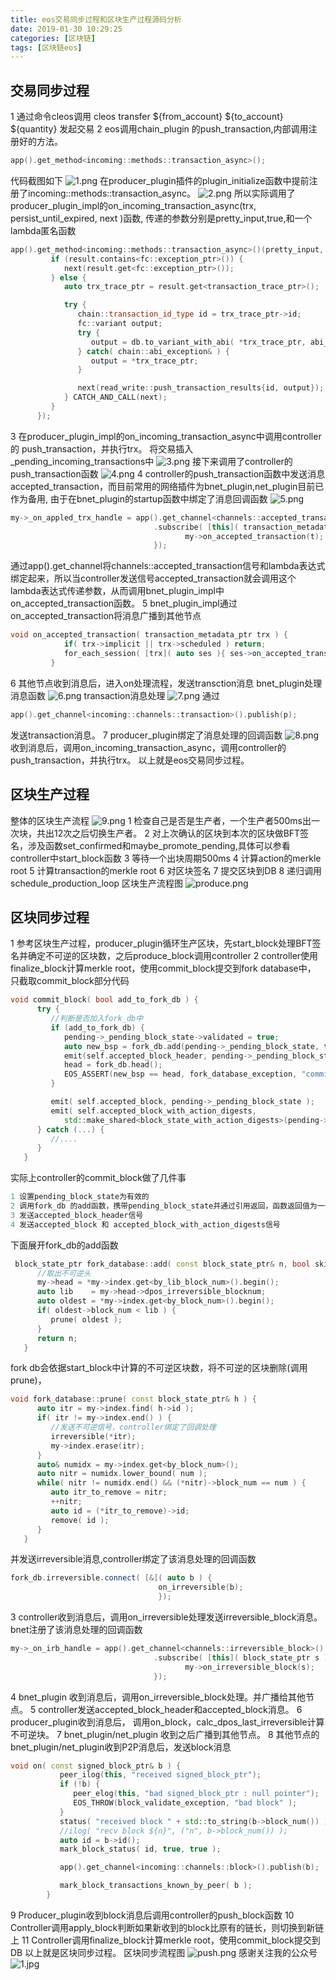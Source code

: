 ```yaml
---
title: eos交易同步过程和区块生产过程源码分析
date: 2019-01-30 10:29:25
categories: [区块链]
tags: [区块链eos]
---
```

## 交易同步过程
1 通过命令cleos调用 cleos transfer ${from_account} ${to_account} ${quantity} 发起交易
2 eos调用chain_plugin 的push_transaction,内部调用注册好的方法。
``` cpp
app().get_method<incoming::methods::transaction_async>();
```
<!--more-->
代码截图如下
![1.png](1.png)
在producer_plugin插件的plugin_initialize函数中提前注册了incoming::methods::transaction_async。
![2.png](2.png)
所以实际调用了producer_plugin_impl的on_incoming_transaction_async(trx, persist_until_expired, next )函数,
传递的参数分别是pretty_input,true,和一个lambda匿名函数
``` cpp
app().get_method<incoming::methods::transaction_async>()(pretty_input, true, [this, next](const fc::static_variant<fc::exception_ptr, transaction_trace_ptr>& result) -> void{
         if (result.contains<fc::exception_ptr>()) {
            next(result.get<fc::exception_ptr>());
         } else {
            auto trx_trace_ptr = result.get<transaction_trace_ptr>();

            try {
               chain::transaction_id_type id = trx_trace_ptr->id;
               fc::variant output;
               try {
                  output = db.to_variant_with_abi( *trx_trace_ptr, abi_serializer_max_time );
               } catch( chain::abi_exception& ) {
                  output = *trx_trace_ptr;
               }

               next(read_write::push_transaction_results{id, output});
            } CATCH_AND_CALL(next);
         }
      });
```
3 在producer_plugin_impl的on_incoming_transaction_async中调用controller的 push_transaction，并执行trx。
将交易插入_pending_incoming_transactions中
![3.png](3.png)
接下来调用了controller的push_transaction函数
![4.png](4.png)
4 controller的push_transaction函数中发送消息accepted_transaction，而目前常用的网络插件为bnet_plugin,net_plugin目前已作为备用,
由于在bnet_plugin的startup函数中绑定了消息回调函数
![5.png](5.png)
``` cpp
my->_on_appled_trx_handle = app().get_channel<channels::accepted_transaction>()
                                .subscribe( [this]( transaction_metadata_ptr t ){
                                       my->on_accepted_transaction(t);
                                });
```
通过app().get_channel将channels::accepted_transaction信号和lambda表达式绑定起来，所以当controller发送信号accepted_transaction就会调用这个lambda表达式传递参数，从而调用bnet_plugin_impl中on_accepted_transaction函数。
5  bnet_plugin_impl通过on_accepted_transaction将消息广播到其他节点
``` cpp
void on_accepted_transaction( transaction_metadata_ptr trx ) {
            if( trx->implicit || trx->scheduled ) return;
            for_each_session( [trx]( auto ses ){ ses->on_accepted_transaction( trx ); } );
         }
```
6 其他节点收到消息后，进入on处理流程，发送transction消息
bnet_plugin处理消息函数
![6.png](6.png)
transaction消息处理
![7.png](7.png)
通过
``` cpp
app().get_channel<incoming::channels::transaction>().publish(p);
```
发送transaction消息。
7 producer_plugin绑定了消息处理的回调函数
![8.png](8.png)
收到消息后，调用on_incoming_transaction_async，调用controller的 push_transaction，并执行trx。
以上就是eos交易同步过程。
## 区块生产过程
整体的区块生产流程
![9.png](9.png)
1 检查自己是否是生产者，一个生产者500ms出一次块，共出12次之后切换生产者。
2 对上次确认的区块到本次的区块做BFT签名，涉及函数set_confirmed和maybe_promote_pending,具体可以参看controller中start_block函数
3 等待一个出块周期500ms
4 计算action的merkle root
5 计算transaction的merkle root
6 对区块签名
7 提交区块到DB
8 递归调用schedule_production_loop
区块生产流程图
![produce.png](produce.png)

## 区块同步过程
1 参考区块生产过程，producer_plugin循环生产区块，先start_block处理BFT签名并确定不可逆的区块数，之后produce_block调用controller
2 controller使用finalize_block计算merkle root，使用commit_block提交到fork database中，
只截取commit_block部分代码
``` cpp
void commit_block( bool add_to_fork_db ) {
      try {
         //判断是否加入fork_db中
         if (add_to_fork_db) {
            pending->_pending_block_state->validated = true;
            auto new_bsp = fork_db.add(pending->_pending_block_state, true);
            emit(self.accepted_block_header, pending->_pending_block_state);
            head = fork_db.head();
            EOS_ASSERT(new_bsp == head, fork_database_exception, "committed block did not become the new head in fork database");
         }

         emit( self.accepted_block, pending->_pending_block_state );
         emit( self.accepted_block_with_action_digests,
            std::make_shared<block_state_with_action_digests>(pending->_pending_block_state, pending->_action_digests) );
      } catch (...) {
         //....
      }
   }
```
实际上controller的commit_block做了几件事
``` cpp
1 设置pending_block_state为有效的
2 调用fork_db 的add函数，携带pending_block_state并通过引用返回，函数返回值为一个新的block_state_ptr
3 发送accepted_block_header信号
4 发送accepted_block 和 accepted_block_with_action_digests信号
```
下面展开fork_db的add函数
``` cpp
 block_state_ptr fork_database::add( const block_state_ptr& n, bool skip_validate_previous ) {
      //取出不可逆头
      my->head = *my->index.get<by_lib_block_num>().begin();
      auto lib    = my->head->dpos_irreversible_blocknum;
      auto oldest = *my->index.get<by_block_num>().begin();
      if( oldest->block_num < lib ) {
         prune( oldest );
      }
      return n;
   }
```
fork db会依据start_block中计算的不可逆区块数，将不可逆的区块删除(调用prune)，
``` cpp
void fork_database::prune( const block_state_ptr& h ) {
      auto itr = my->index.find( h->id );
      if( itr != my->index.end() ) {
         //发送不可逆信号，controller绑定了回调处理
         irreversible(*itr);
         my->index.erase(itr);
      }
      auto& numidx = my->index.get<by_block_num>();
      auto nitr = numidx.lower_bound( num );
      while( nitr != numidx.end() && (*nitr)->block_num == num ) {
         auto itr_to_remove = nitr;
         ++nitr;
         auto id = (*itr_to_remove)->id;
         remove( id );
      }
   }
```
并发送irreversible消息,controller绑定了该消息处理的回调函数
``` cpp
fork_db.irreversible.connect( [&]( auto b ) {
                                 on_irreversible(b);
                                 });
```
3 controller收到消息后，调用on_irreversible处理发送irreversible_block消息。bnet注册了该消息处理的回调函数
``` cpp
my->_on_irb_handle = app().get_channel<channels::irreversible_block>()
                                .subscribe( [this]( block_state_ptr s ){
                                       my->on_irreversible_block(s);
                                });
```
4 bnet_plugin 收到消息后，调用on_irreversible_block处理。并广播给其他节点。
5 controller发送accepted_block_header和accepted_block消息。
6 producer_plugin收到消息后， 调用on_block，calc_dpos_last_irreversible计算不可逆块。
7 bnet_plugin/net_plugin 收到之后广播到其他节点。
8 其他节点的bnet_plugin/net_plugin收到P2P消息后，发送block消息
``` cpp
void on( const signed_block_ptr& b ) {
           peer_ilog(this, "received signed_block_ptr");
           if (!b) {
              peer_elog(this, "bad signed_block_ptr : null pointer");
              EOS_THROW(block_validate_exception, "bad block" );
           }
           status( "received block " + std::to_string(b->block_num()) );
           //ilog( "recv block ${n}", ("n", b->block_num()) );
           auto id = b->id();
           mark_block_status( id, true, true );

           app().get_channel<incoming::channels::block>().publish(b);

           mark_block_transactions_known_by_peer( b );
        }
```
9 Producer_plugin收到block消息后调用controller的push_block函数
10 Controller调用apply_block判断如果新收到的block比原有的链长，则切换到新链上
11 Controller调用finalize_block计算merkle root，使用commit_block提交到DB
以上就是区块同步过程。
区块同步流程图
![push.png](push.png)
感谢关注我的公众号
![1.jpg](1.jpg)













